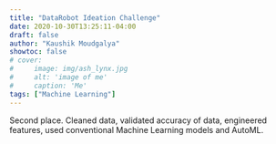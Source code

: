 ```yaml
---
title: "DataRobot Ideation Challenge"
date: 2020-10-30T13:25:11-04:00
draft: false
author: "Kaushik Moudgalya"
showtoc: false
# cover:
#     image: img/ash_lynx.jpg
#     alt: 'image of me'
#     caption: 'Me'
tags: ["Machine Learning"]
---
```

Second place.
Cleaned data, validated accuracy of data, engineered features, used conventional Machine Learning models and AutoML.